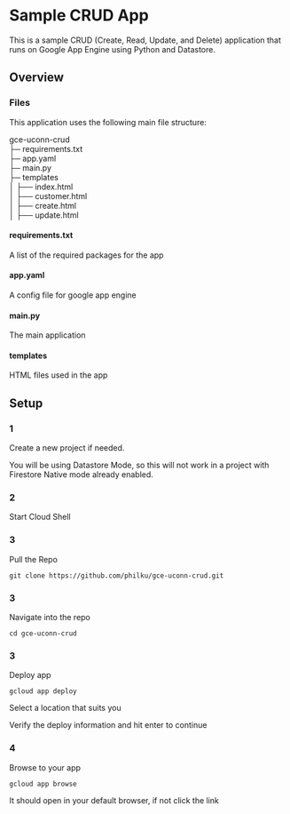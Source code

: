 # Sample CRUD App
This is a sample CRUD (Create, Read, Update, and Delete) application 
that runs on Google App Engine using Python and Datastore. 

## Overview

### Files
This application uses the following main file structure:

gce-uconn-crud                         <br>
├─ requirements.txt                       <br>
├─ app.yaml                               <br>
├─ main.py                                <br>
├─ templates                                <br>
│  ├── index.html                       <br>
│  ├── customer.html                       <br>
│  ├── create.html                       <br>
│  ├── update.html                       

#### requirements.txt
A list of the required packages for the app

#### app.yaml
A config file for google app engine

#### main.py
The main application

#### templates
HTML files used in the app


## Setup

### 1
Create a new project if needed.

You will be using Datastore Mode, so this will not work in a project with Firestore Native mode 
already enabled.

### 2
Start Cloud Shell

### 3
Pull the Repo

```shell script
git clone https://github.com/philku/gce-uconn-crud.git
```

### 3
Navigate into the repo

```shell script
cd gce-uconn-crud
```

### 3
Deploy app

```shell script
gcloud app deploy
```

Select a location that suits you

Verify the deploy information and hit enter to continue 

### 4
Browse to your app

```shell script
gcloud app browse
```

It should open in your default browser, if not click the link